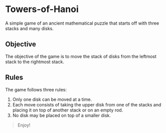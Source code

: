 # Towers-of-Hanoi
A simple game of an ancient mathematical puzzle that starts off with three stacks and many disks.

## Objective
The objective of the game is to move the stack of disks from the leftmost stack to the rightmost stack.

## Rules
The game follows three rules:
1. Only one disk can be moved at a time.
2. Each move consists of taking the upper disk from one of the stacks and placing it on top of another stack or on an empty rod.
3. No disk may be placed on top of a smaller disk.

> Enjoy!
